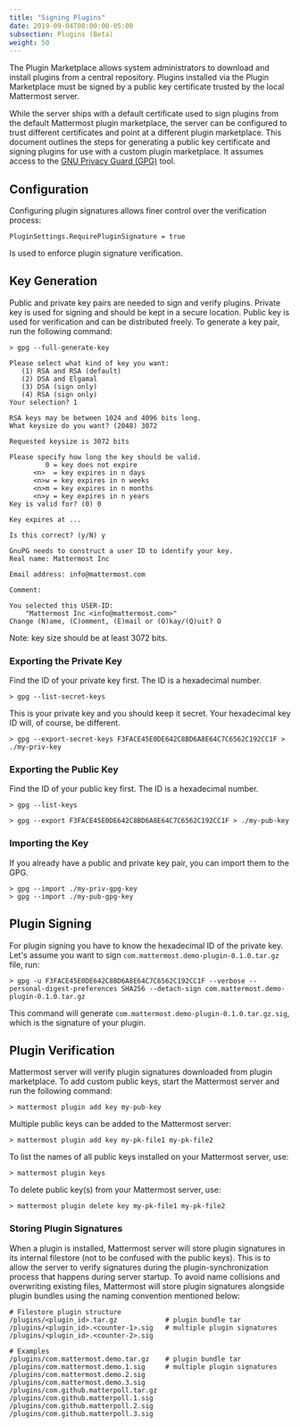 ```yaml
---
title: "Signing Plugins"
date: 2019-09-04T00:00:00-05:00
subsection: Plugins (Beta)
weight: 50
---
```


The Plugin Marketplace allows system administrators to download and install plugins from a central repository. Plugins installed via the Plugin Marketplace must be signed by a public key certificate trusted by the local Mattermost server.

While the server ships with a default certificate used to sign plugins from the default Mattermost plugin marketplace, the server can be configured to trust different certificates and point at a different plugin marketplace. This document outlines the steps for generating a public key certificate and signing plugins for use with a custom plugin marketplace. It assumes access to the [GNU Privacy Guard (GPG)](https://gnupg.org) tool.

## Configuration
Configuring plugin signatures allows finer control over the verification process:
```console
PluginSettings.RequirePluginSignature = true
```
Is used to enforce plugin signature verification.

## Key Generation
Public and private key pairs are needed to sign and verify plugins. Private key is used for signing and should be kept in a secure location. Public key is used for verification and can be distributed freely. To generate a key pair, run the following command:

```console
> gpg --full-generate-key

Please select what kind of key you want:
   (1) RSA and RSA (default)
   (2) DSA and Elgamal
   (3) DSA (sign only)
   (4) RSA (sign only)
Your selection? 1

RSA keys may be between 1024 and 4096 bits long.
What keysize do you want? (2048) 3072

Requested keysize is 3072 bits

Please specify how long the key should be valid.
         0 = key does not expire
      <n>  = key expires in n days
      <n>w = key expires in n weeks
      <n>m = key expires in n months
      <n>y = key expires in n years
Key is valid for? (0) 0

Key expires at ...

Is this correct? (y/N) y

GnuPG needs to construct a user ID to identify your key.
Real name: Mattermost Inc

Email address: info@mattermost.com

Comment:

You selected this USER-ID:
    "Mattermost Inc <info@mattermost.com>"
Change (N)ame, (C)omment, (E)mail or (O)kay/(Q)uit? O

```
Note: key size should be at least 3072 bits.

### Exporting the Private Key
Find the ID of your private key first. The ID is a hexadecimal number.
```console
> gpg --list-secret-keys
```
This is your private key and you should keep it secret. Your hexadecimal key ID will, of course, be different.
```console
> gpg --export-secret-keys F3FACE45E0DE642C8BD6A8E64C7C6562C192CC1F > ./my-priv-key
```

### Exporting the Public Key
Find the ID of your public key first. The ID is a hexadecimal number.
```console
> gpg --list-keys
```
```console
> gpg --export F3FACE45E0DE642C8BD6A8E64C7C6562C192CC1F > ./my-pub-key
```

### Importing the Key
If you already have a public and private key pair, you can import them to the GPG.
```console
> gpg --import ./my-priv-gpg-key
> gpg --import ./my-pub-gpg-key
```

## Plugin Signing
For plugin signing you have to know the hexadecimal ID of the private key. Let's assume you want to sign `com.mattermost.demo-plugin-0.1.0.tar.gz` file, run:
```console
> gpg -u F3FACE45E0DE642C8BD6A8E64C7C6562C192CC1F --verbose --personal-digest-preferences SHA256 --detach-sign com.mattermost.demo-plugin-0.1.0.tar.gz
```
This command will generate `com.mattermost.demo-plugin-0.1.0.tar.gz.sig`, which is the signature of your plugin.

## Plugin Verification
Mattermost server will verify plugin signatures downloaded from plugin marketplace. To add custom public keys, start the Mattermost server and run the following command:
```console
> mattermost plugin add key my-pub-key
```
Multiple public keys can be added to the Mattermost server:
```console
> mattermost plugin add key my-pk-file1 my-pk-file2
```
To list the names of all public keys installed on your Mattermost server, use:
```console
> mattermost plugin keys
```
To delete public key(s) from your Mattermost server, use:
```console
> mattermost plugin delete key my-pk-file1 my-pk-file2
```

### Storing Plugin Signatures
When a plugin is installed, Mattermost server will store plugin signatures in its internal filestore (not to be confused with the public keys). This is to allow the server to verify signatures during the plugin-synchronization process that happens during server startup. To avoid name collisions and overwriting existing files, Mattermost will store plugin signatures alongside plugin bundles using the naming convention mentioned below:
```console
# Filestore plugin structure
/plugins/<plugin_id>.tar.gz            # plugin bundle tar
/plugins/<plugin_id>.<counter-1>.sig   # multiple plugin signatures
/plugins/<plugin_id>.<counter-2>.sig     

# Examples
/plugins/com.mattermost.demo.tar.gz    # plugin bundle tar
/plugins/com.mattermost.demo.1.sig     # multiple plugin signatures
/plugins/com.mattermost.demo.2.sig
/plugins/com.mattermost.demo.3.sig
/plugins/com.github.matterpoll.tar.gz
/plugins/com.github.matterpoll.1.sig
/plugins/com.github.matterpoll.2.sig
/plugins/com.github.matterpoll.3.sig
```